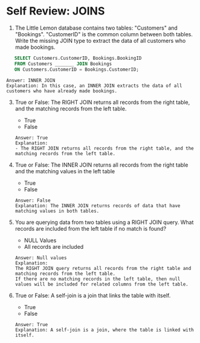 # Self Review: JOINS

1. The Little Lemon database contains two tables: "Customers" and "Bookings". "CustomerID" is the common column between both tables. Write the missing JOIN type to extract the data of all customers who made bookings.
```SQL
   SELECT Customers.CustomerID, Bookings.BookingID
   FROM Customers _______ JOIN Bookings
   ON Customers.CustomerID = Bookings.CustomerID;
```
   ```
   Answer: INNER JOIN
   Explanation: In this case, an INNER JOIN extracts the data of all customers who have already made bookings.
   ```

3. True or False: The RIGHT JOIN returns all records from the right table, and the matching records from the left table. 
   - True
   - False
   
   ```
   Answer: True
   Explanation:
   - The RIGHT JOIN returns all records from the right table, and the matching records from the left table.
   ```

4. True or False: The INNER JOIN returns all records from the right table and the matching values in the left table
   - True
   - False
     
   ```
   Answer: False
   Explanation: The INNER JOIN returns records of data that have matching values in both tables. 
   ```

5. You are querying data from two tables using a RIGHT JOIN query. What records are included from the left table if no match is found?
   - NULL Values
   - All records are included
     
   ```
   Answer: Null values
   Explanation: 
   The RIGHT JOIN query returns all records from the right table and matching records from the left table.
   If there are no matching records in the left table, then null values will be included for related columns from the left table.
   ```

6. True or False: A self-join is a join that links the table with itself.

   - True
   - False
   ```
   Answer: True
   Explanation: A self-join is a join, where the table is linked with itself.
   ```
